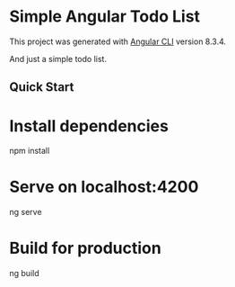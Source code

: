 # Simple Angular Todo List

This project was generated with [Angular CLI](https://github.com/angular/angular-cli) version 8.3.4.

And just a simple todo list.

## Quick Start

# Install dependencies
npm install

# Serve on localhost:4200
ng serve

# Build for production
ng build


